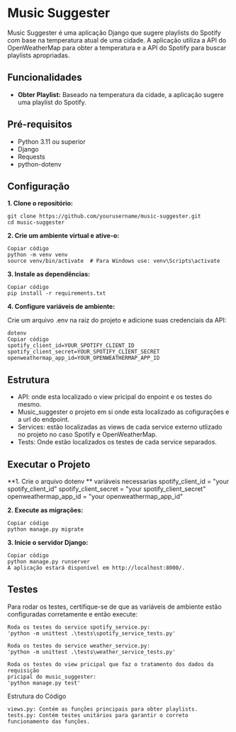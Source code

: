 
# Music Suggester

Music Suggester é uma aplicação Django que sugere playlists do Spotify com base na temperatura atual de uma cidade. A aplicação utiliza a API do OpenWeatherMap para obter a temperatura e a API do Spotify para buscar playlists apropriadas.

## Funcionalidades

- **Obter Playlist:** Baseado na temperatura da cidade, a aplicação sugere uma playlist do Spotify.

## Pré-requisitos

- Python 3.11 ou superior
- Django
- Requests
- python-dotenv

## Configuração

  **1. Clone o repositório:**

    git clone https://github.com/yourusername/music-suggester.git
    cd music-suggester

  **2. Crie um ambiente virtual e ative-o:**

    Copiar código
    python -m venv venv
    source venv/bin/activate  # Para Windows use: venv\Scripts\activate

  **3. Instale as dependências:**

    Copiar código
    pip install -r requirements.txt

  **4. Configure variáveis de ambiente:**

  Crie um arquivo .env na raiz do projeto e adicione suas credenciais da API:

    dotenv
    Copiar código
    spotify_client_id=YOUR_SPOTIFY_CLIENT_ID
    spotify_client_secret=YOUR_SPOTIFY_CLIENT_SECRET
    openweathermap_app_id=YOUR_OPENWEATHERMAP_APP_ID
  
## Estrutura
* API: onde esta localizado o view pricipal do enpoint e os testes do mesmo.
* Music_suggester o projeto em si onde esta localizado as cofigurações e a url do endpoint.
* Services: estão localizadas as views de cada service externo utlizado no projeto no caso Spotify e OpenWeatherMap.
* Tests: Onde estão localizados os testes de cada service separados.
## Executar o Projeto
**1. Crie o arquivo dotenv **
  variáveis necessarias
    spotify_client_id = "your spotify_client_id" 
    spotify_client_secret = "your spotify_client_secret"
    openweathermap_app_id = "your openweathermap_app_id"

**2. Execute as migrações:**

    Copiar código
    python manage.py migrate

**3. Inicie o servidor Django:**

    Copiar código
    python manage.py runserver
    A aplicação estará disponível em http://localhost:8000/.

## Testes
Para rodar os testes, certifique-se de que as variáveis de ambiente estão configuradas corretamente e então execute:

    Roda os testes do service spotify_service.py:
    'python -m unittest .\tests\spotify_service_tests.py'

    Roda os testes do service weather_service.py:
    'python -m unittest .\tests\weather_service_tests.py'
    
    Roda os testes do view pricipal que faz o tratamento dos dados da requisição 
    pricipal do music_suggester:
    'python manage.py test'

    
Estrutura do Código

    views.py: Contém as funções principais para obter playlists.
    tests.py: Contém testes unitários para garantir o correto funcionamento das funções.